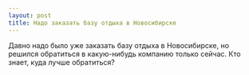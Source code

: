 ```yaml
---
layout: post 
title: Надо заказать базу отдыха в Новосибирске 
--- 
```

Давно надо было уже заказать базу отдыха в Новосибирске, но решился обратиться в какую-нибудь компанию только сейчас. Кто знает, куда лучше обратиться?